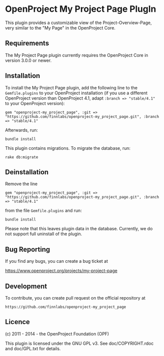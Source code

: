 OpenProject My Project Page PlugIn
==================================

This plugin provides a customizable view of the Project-Overview-Page, very similar
to the "My Page" in the OpenProject Core.

Requirements
------------

The My Project Page plugin currently requires the OpenProject Core in version 3.0.0 or newer.


Installation
------------

To install the My Project Page plugin, add the following line to the `Gemfile.plugins` to your OpenProject installation (if you use a different OpenProject version than OpenProject 4.1, adapt `:branch => "stable/4.1"` to your OpenProject version):

`gem "openproject-my_project_page", :git => "https://github.com/finnlabs/openproject-my_project_page.git", :branch => "stable/4.1"`

Afterwards, run:

`bundle install`

This plugin contains migrations. To migrate the database, run:

`rake db:migrate`

Deinstallation
--------------

Remove the line

`gem "openproject-my_project_page", :git => "https://github.com/finnlabs/openproject-my_project_page.git", :branch => "stable/4.1"`

from the file `Gemfile.plugins` and run:

`bundle install`

Please note that this leaves plugin data in the database. Currently, we do not
support full uninstall of the plugin.

Bug Reporting
-------------

If you find any bugs, you can create a bug ticket at

https://www.openproject.org/projects/my-project-page

Development
-----------

To contribute, you can create pull request on the official repository at

`https://github.com/finnlabs/openproject-my_project_page`

Licence
-------

(c) 2011 - 2014 - the OpenProject Foundation (OPF)

This plugin is licensed under the GNU GPL v3. See doc/COPYRIGHT.rdoc and
doc/GPL.txt for details.
